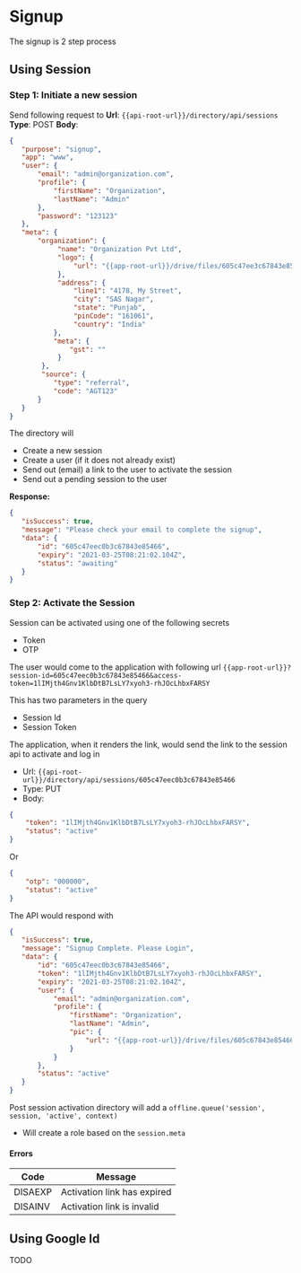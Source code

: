 # Signup
The signup is 2 step process

## Using Session

### Step 1: Initiate a new session

Send following request to
**Url**: `{{api-root-url}}/directory/api/sessions`
**Type**: POST
**Body**:

```JSON
{
   "purpose": "signup",
   "app": "www",
   "user": {
       "email": "admin@organization.com",
       "profile": {
           "firstName": "Organization",
           "lastName": "Admin"
       },
       "password": "123123"
   },
   "meta": {
       "organization": {
            "name": "Organization Pvt Ltd",
            "logo": {
                "url": "{{app-root-url}}/drive/files/605c47ee3c67843e85466.png"
            },
            "address": {
                "line1": "4178, My Street",
                "city": "SAS Nagar",
                "state": "Punjab",
                "pinCode": "161061",
                "country": "India"
           },
           "meta": {
               "gst": ""
            }
        },
        "source": {
           "type": "referral",
           "code": "AGT123"
       }
   }
}
```

The directory will
* Create a new session 
* Create a user (if it does not already exist)
* Send out (email) a link to the user to activate the session 
* Send out a pending session to the user

**Response:**
```json
{
   "isSuccess": true,
   "message": "Please check your email to complete the signup",
   "data": {
       "id": "605c47eec0b3c67843e85466",
       "expiry": "2021-03-25T08:21:02.104Z",
       "status": "awaiting"
   }
}
```

### Step 2: Activate the Session

Session can be activated using one of the following secrets
* Token 
* OTP

The user would come to the application with following url
`{{app-root-url}}?session-id=605c47eec0b3c67843e85466&access-token=1lIMjth4Gnv1KlbDtB7LsLY7xyoh3-rhJOcLhbxFARSY`

This has two parameters in the query
* Session Id 
* Session Token

The application, when it renders the link, would send the link to the session api to activate and log in

* Url: `{{api-root-url}}/directory/api/sessions/605c47eec0b3c67843e85466`
* Type: PUT
* Body:

```json
{
    "token": "1lIMjth4Gnv1KlbDtB7LsLY7xyoh3-rhJOcLhbxFARSY",
    "status": "active"
}
```
Or
```json
{
    "otp": "000000",
    "status": "active"
}
```




The API would respond with
```json
{
   "isSuccess": true,
   "message": "Signup Complete. Please Login",
   "data": {
       "id": "605c47eec0b3c67843e85466",
       "token": "1lIMjth4Gnv1KlbDtB7LsLY7xyoh3-rhJOcLhbxFARSY",
       "expiry": "2021-03-25T08:21:02.104Z",
       "user": {
           "email": "admin@organization.com",
           "profile": {
               "firstName": "Organization",
               "lastName": "Admin",
               "pic": {
                   "url": "{{app-root-url}}/drive/files/605c67843e85466.png"
               }
           }
       },
       "status": "active"
   }
}
```

Post session activation directory will add a `offline.queue('session', session, 'active', context)`
* Will create a role based on the `session.meta`

#### Errors

Code    | Message
--------|----------
DISAEXP | Activation link has expired
DISAINV | Activation link is invalid


## Using Google Id

TODO

